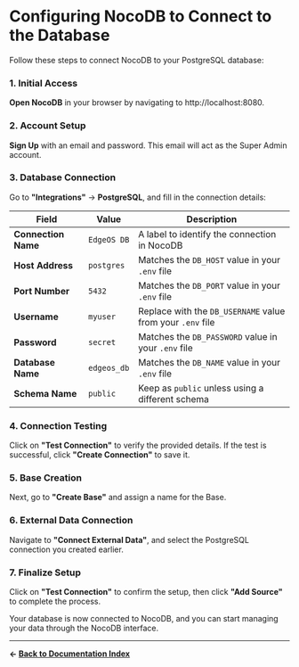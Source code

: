 # Configuring NocoDB to Connect to the Database

Follow these steps to connect NocoDB to your PostgreSQL database:

### 1. Initial Access

**Open NocoDB** in your browser by navigating to http://localhost:8080.

### 2. Account Setup

**Sign Up** with an email and password. This email will act as the Super Admin account.

### 3. Database Connection

Go to **"Integrations"** -> **PostgreSQL**, and fill in the connection details:

| Field | Value | Description |
|-------|-------|-------------|
| **Connection Name** | `EdgeOS DB` | A label to identify the connection in NocoDB |
| **Host Address** | `postgres` | Matches the `DB_HOST` value in your `.env` file |
| **Port Number** | `5432` | Matches the `DB_PORT` value in your `.env` file |
| **Username** | `myuser` | Replace with the `DB_USERNAME` value from your `.env` file |
| **Password** | `secret` | Matches the `DB_PASSWORD` value in your `.env` file |
| **Database Name** | `edgeos_db` | Matches the `DB_NAME` value in your `.env` file |
| **Schema Name** | `public` | Keep as `public` unless using a different schema |

### 4. Connection Testing

Click on **"Test Connection"** to verify the provided details. If the test is successful, click **"Create Connection"** to save it.

### 5. Base Creation

Next, go to **"Create Base"** and assign a name for the Base.

### 6. External Data Connection

Navigate to **"Connect External Data"**, and select the PostgreSQL connection you created earlier.

### 7. Finalize Setup

Click on **"Test Connection"** to confirm the setup, then click **"Add Source"** to complete the process.

Your database is now connected to NocoDB, and you can start managing your data through the NocoDB interface. 

---

**← [Back to Documentation Index](./index.md)**
